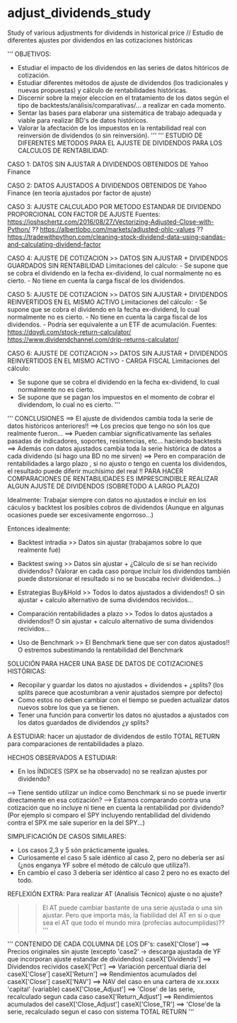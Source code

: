 # adjust_dividends_study
Study of various adjustments for dividends in historical price // Estudio de diferentes ajustes por dividendos en las cotizaciones históricas

'''
OBJETIVOS:
- Estudiar el impacto de los dividendos en las series de datos hitóricos de cotización.
- Estudiar diferentes métodos de ajuste de dividendos (los tradicionales y nuevas propuestas) y cálculo de rentabilidades históricas.
- Discernir sobre la mejor eleccion en el tratamiento de los datos según el tipo de backtests/análisis/comparativas/... a realizar en cada momento.
- Sentar las bases para elaborar una sistemática de trabajo adequada y viable para realizar BD's de datos históricos.
- Valorar la afectación de los impuestos en la rentabilidad real con reinversión de dividendos (o sin reinversión).
'''
'''
ESTUDIO DE DIFERENTES METODOS PARA EL AJUSTE DE DIVIDENDOS PARA LOS CALCULOS DE RENTABILIDAD:

CASO 1: DATOS SIN AJUSTAR A DIVIDENDOS OBTENIDOS DE Yahoo Finance

CASO 2: DATOS AJUSTADOS A DIVIDENDOS OBTENIDOS DE Yahoo Finance (en teoría ajustados por factor de ajuste)

CASO 3: AJUSTE CALCULADO POR METODO ESTANDAR DE DIVIDENDO PROPORCIONAL CON FACTOR DE AJUSTE
Fuentes:
https://joshschertz.com/2016/08/27/Vectorizing-Adjusted-Close-with-Python/
?? https://albertlobo.com/markets/adjusted-ohlc-values
?? https://tradewithpython.com/cleaning-stock-dividend-data-using-pandas-and-calculating-dividend-factor

CASO 4: AJUSTE DE COTIZACION >> DATOS SIN AJUSTAR + DIVIDENDOS GUARDADOS SIN RENTABILIDAD
Limitaciones del cálculo: 
    - Se supone que se cobra el dividendo en la fecha ex-dividend, lo cual normalmente no es cierto.
    - No tiene en cuenta la carga fiscal de los dividendos.

CASO 5: AJUSTE DE COTIZACION >> DATOS SIN AJUSTAR + DIVIDENDOS REINVERTIDOS EN EL MISMO ACTIVO
Limitaciones del cálculo: 
    - Se supone que se cobra el dividendo en la fecha ex-dividend, lo cual normalmente no es cierto.
    - No tiene en cuenta la carga fiscal de los dividendos.
    - Podría ser equivalente a un ETF de acumulación.
Fuentes:
https://dqydj.com/stock-return-calculator/
https://www.dividendchannel.com/drip-returns-calculator/

CASO 6: AJUSTE DE COTIZACION >> DATOS SIN AJUSTAR + DIVIDENDOS REINVERTIDOS EN EL MISMO ACTIVO - CARGA FISCAL
Limitaciones del cálculo: 
- Se supone que se cobra el dividendo en la fecha ex-dividend, lo cual normalmente no es cierto.
- Se supone que se pagan los impuestos en el momento de cobrar el dividendom, lo cual no es cierto.
'''

'''
CONCLUSIONES
==> El ajuste de dividendos cambia toda la serie de datos históricos anteriores!!
==> Los precios que tengo no són los que realmente fueron...
==> Pueden cambiar significativamente las señales pasadas de indicadores, soportes, resistencias, etc... haciendo backtests
==> Además con datos ajustados cambia toda la serie histórica de datos a cada dividendo (si hago una BD no me sirven)
==> Pero en comparación de rentabilidades a largo plazo , si no ajusto o tengo en cuenta los dividendos, el resultado puede diferir muchísimo del real
!!  PARA HACER COMPARACIONES DE RENTABILIDADES ES IMPRESCINDIBLE REALIZAR ALGUN AJUSTE DE DIVIDENDOS (SOBRETODO A LARGO PLAZO)

Idealmente: Trabajar siempre con datos no ajustados e incluir en los cáculos y backtest los posibles cobros de dividendos
(Aunque en algunas ocasiones puede ser excesivamente engorroso...)

Entonces idealmente:
- Backtest intradia     >> Datos sin ajustar (trabajamos sobre lo que realmente fué)
- Backtest swing        >> Datos sin ajustar + ¿Cálculo de si se han recivido dividendos? 
(Valorar en cada caso porque incluir los dividendos también puede distorsionar el resultado si no se buscaba recivir dividendos...)

- Estrategias Buy&Hold  >> Todos lo datos ajustados a dividendos!! O sin ajustar + calculo alternativo de suma dividendos recividos...
- Comparación rentabilidades a plazo   >> Todos lo datos ajustados a dividendos!! O sin ajustar + calculo alternativo de suma dividendos recividos...

- Uso de Benchmark >> El Benchmark tiene que ser con datos ajustados!! O estremos subestimando la rentabilidad del Benchmark


SOLUCIÓN PARA HACER UNA BASE DE DATOS DE COTIZACIONES HISTÓRICAS:
- Recopilar y guardar los datos no ajustados + dividendos + ¿splits? (los splits parece que acostumbran a venir ajustados siempre por defecto)
- Como estos no deben cambiar con el tiempo se pueden actualizar datos nuevos sobre los que ya se tienen.
- Tener una función para convertir los datos no ajustados a ajustados con los datos guardados de dividendos ¿y splits?
 

A ESTUDIAR: hacer un ajustador de dividendos de estilo TOTAL RETURN para comparaciones de rentabilidades a plazo.

HECHOS OBSERVADOS A ESTUDIAR:
- En los ÍNDICES (SPX se ha observado) no se realizan ajustes por dividendo? 

--> Tiene sentido utilizar un índice como Benchmark si no se puede invertir directamente en esa cotización?
--> Estamos comparando contra una cotización que no incluye ni tiene en cuenta la rentabilidad por dividendo?
(Por ejemplo si comparo el SPY incluyendo rentabilidad del dividendo contra el SPX me sale superior en la del SPY...)

SIMPLIFICACIÓN DE CASOS SIMILARES: 
- Los casos 2,3 y 5 són prácticamente iguales.
- Curiosamente el caso 5 sale idéntico al caso 2, pero no debería ser así (¿nos enganya YF sobre el método de cálculo que utiliza?).
- En cambio el caso 3 debería ser idéntico al caso 2 pero no es exacto del todo.

REFLEXIÓN EXTRA: Para realizar AT (Analisis Técnico) ajuste o no ajuste?
>> El AT puede cambiar bastante de una serie ajustada o una sin ajustar. 
>> Pero que importa más, la fiabilidad del AT en si o que sea el AT que todo el mundo mira (profecías autocumplidas)??
'''

'''
CONTENIDO DE CADA COLUMNA DE LOS DF's:
caseX['Close']      ==> Precios originales sin ajuste (excepto 'case2' -> descarga ajustada de YF que incorporan ajuste estandar de dividendos) 
caseX['Dividends']  ==> Dividendos recividos 
caseX['Pct']        ==> Variación percentual diaria del caseX['Close'] 
caseX['Return']     ==> Rendimientos acumulados del caseX['Close'] 
caseX['NAV']        ==> NAV del caso en una cartera de xx.xxxx 'capital' (variable)
caseX['Close_Adjust']     ==> 'Close' de las serie, recalculado segun cada caso 
caseX['Return_Adjust']    ==>  Rendimientos acumulados del caseX['Close_Adjust'] 
caseX['Close_TR']   ==> 'Close'de la serie, recalculado segun el caso con sistema TOTAL RETURN
'''
